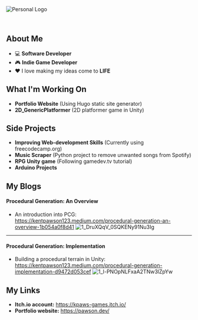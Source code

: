 <img src="https://user-images.githubusercontent.com/58745400/117227706-afdb7800-add4-11eb-897f-c48df5445529.png" alt="Personal Logo" style="text-align: center; margin-bottom: 30px;"/>

## About Me
-   :computer: **Software Developer**
-   :video_game: **Indie Game Developer**
-   :heart: I love making my ideas come to **LIFE**

## What I'm Working On
- **Portfolio Website** (Using Hugo static site generator)
- **2D_GenericPlatformer** (2D platformer game in Unity)

## Side Projects
- **Improving Web-development Skills** (Currently using freecodecamp.org)
- **Music Scraper** (Python project to remove unwanted songs from Spotify)
- **RPG Unity game** (Following gamedev.tv tutorial)
- **Arduino Projects**

## My Blogs
#### Procedural Generation: An Overview
- An introduction into PCG: https://kentpawson123.medium.com/procedural-generation-an-overview-1b054a0f8d41
![1_DruXQqV_0SQKENy91Nu3Ig](https://user-images.githubusercontent.com/58745400/123016805-9ee8c500-d388-11eb-8d5e-2881a428a232.png)

---

#### Procedural Generation: Implementation
- Building a procedural terrain in Unity: https://kentpawson123.medium.com/procedural-generation-implementation-d9472d053cef
![1_l-PNOpNLFxaA2TNw3lZpYw](https://user-images.githubusercontent.com/58745400/123016572-2d107b80-d388-11eb-9365-839b4491e244.png)

## My Links
- **Itch.io account:** https://kpaws-games.itch.io/
- **Portfolio website:** https://pawson.dev/
